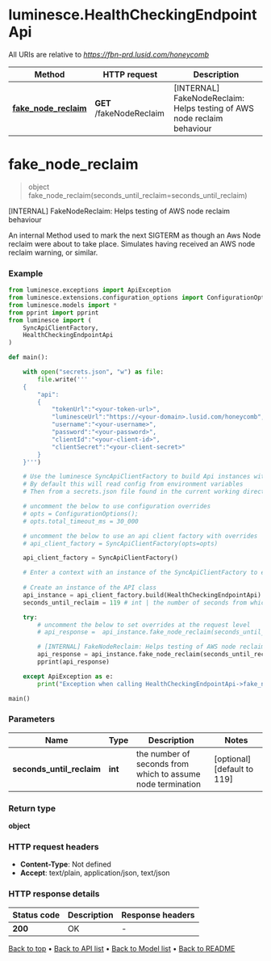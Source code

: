 # luminesce.HealthCheckingEndpointApi

All URIs are relative to *https://fbn-prd.lusid.com/honeycomb*

Method | HTTP request | Description
------------- | ------------- | -------------
[**fake_node_reclaim**](HealthCheckingEndpointApi.md#fake_node_reclaim) | **GET** /fakeNodeReclaim | [INTERNAL] FakeNodeReclaim: Helps testing of AWS node reclaim behaviour


# **fake_node_reclaim**
> object fake_node_reclaim(seconds_until_reclaim=seconds_until_reclaim)

[INTERNAL] FakeNodeReclaim: Helps testing of AWS node reclaim behaviour

 An internal Method used to mark the next SIGTERM as though an Aws Node reclaim were about to take place. Simulates having received an AWS node reclaim warning, or similar.

### Example

```python
from luminesce.exceptions import ApiException
from luminesce.extensions.configuration_options import ConfigurationOptions
from luminesce.models import *
from pprint import pprint
from luminesce import (
    SyncApiClientFactory,
    HealthCheckingEndpointApi
)

def main():

    with open("secrets.json", "w") as file:
        file.write('''
    {
        "api":
        {
            "tokenUrl":"<your-token-url>",
            "luminesceUrl":"https://<your-domain>.lusid.com/honeycomb",
            "username":"<your-username>",
            "password":"<your-password>",
            "clientId":"<your-client-id>",
            "clientSecret":"<your-client-secret>"
        }
    }''')

    # Use the luminesce SyncApiClientFactory to build Api instances with a configured api client
    # By default this will read config from environment variables
    # Then from a secrets.json file found in the current working directory

    # uncomment the below to use configuration overrides
    # opts = ConfigurationOptions();
    # opts.total_timeout_ms = 30_000

    # uncomment the below to use an api client factory with overrides
    # api_client_factory = SyncApiClientFactory(opts=opts)

    api_client_factory = SyncApiClientFactory()

    # Enter a context with an instance of the SyncApiClientFactory to ensure the connection pool is closed after use
    
    # Create an instance of the API class
    api_instance = api_client_factory.build(HealthCheckingEndpointApi)
    seconds_until_reclaim = 119 # int | the number of seconds from which to assume node termination (optional) (default to 119)

    try:
        # uncomment the below to set overrides at the request level
        # api_response =  api_instance.fake_node_reclaim(seconds_until_reclaim=seconds_until_reclaim, opts=opts)

        # [INTERNAL] FakeNodeReclaim: Helps testing of AWS node reclaim behaviour
        api_response = api_instance.fake_node_reclaim(seconds_until_reclaim=seconds_until_reclaim)
        pprint(api_response)

    except ApiException as e:
        print("Exception when calling HealthCheckingEndpointApi->fake_node_reclaim: %s\n" % e)

main()
```

### Parameters

Name | Type | Description  | Notes
------------- | ------------- | ------------- | -------------
 **seconds_until_reclaim** | **int**| the number of seconds from which to assume node termination | [optional] [default to 119]

### Return type

**object**

### HTTP request headers

 - **Content-Type**: Not defined
 - **Accept**: text/plain, application/json, text/json

### HTTP response details
| Status code | Description | Response headers |
|-------------|-------------|------------------|
**200** | OK |  -  |

[Back to top](#) &#8226; [Back to API list](../README.md#documentation-for-api-endpoints) &#8226; [Back to Model list](../README.md#documentation-for-models) &#8226; [Back to README](../README.md)

